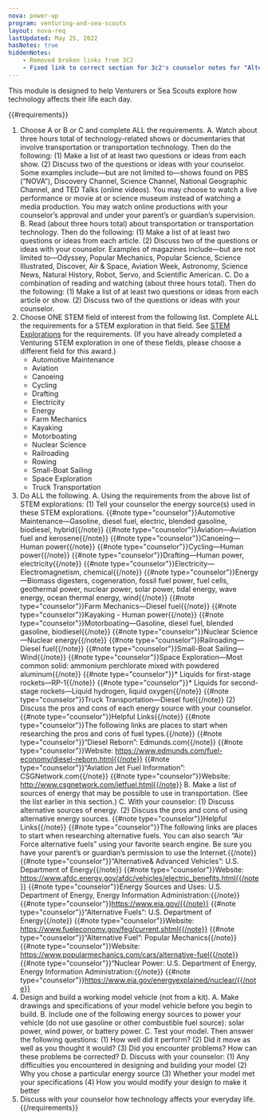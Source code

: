 ```yaml
---
nova: power-up
program: venturing-and-sea-scouts
layout: nova-req
lastUpdated: May 25, 2022
hasNotes: true
hiddenNotes:
    - Removed broken links from 3C2
    - Fixed link to correct section for 3c2's counselor notes for "Alternative Fuel": Popular Mechanics
---
```


This module is designed to help Venturers or Sea Scouts explore how technology affects their life each day.

{{#requirements}}
1. Choose A or B or C and complete ALL the requirements.
    A. Watch about three hours total of technology-related shows or documentaries that involve transportation or transportation technology. Then do the following:
        (1) Make a list of at least two questions or ideas from each show.
        (2) Discuss two of the questions or ideas with your counselor.
        Some examples include—but are not limited to—shows found on PBS (“NOVA”), Discovery Channel, Science Channel, National Geographic Channel, and TED Talks (online videos). You may choose to watch a live performance or movie at or science museum instead of watching a media production. You may watch online productions with your counselor’s approval and under your parent’s or guardian’s supervision.
    B. Read (about three hours total) about transportation or transportation technology. Then do the following:
        (1) Make a list of at least two questions or ideas from each article.
        (2) Discuss two of the questions or ideas with your counselor.
        Examples of magazines include—but are not limited to—Odyssey, Popular Mechanics, Popular Science, Science Illustrated, Discover, Air & Space, Aviation Week, Astronomy, Science News, Natural History, Robot, Servo, and Scientific American.
    C. Do a combination of reading and watching (about three hours total). Then do the following:
        (1) Make a list of at least two questions or ideas from each article or show.
        (2) Discuss two of the questions or ideas with your counselor.
2. Choose ONE STEM field of interest from the following list. Complete ALL the requirements for a STEM exploration in that field. See [STEM Explorations](../../explorations/) for the requirements. (If you have already completed a Venturing STEM exploration in one of these fields, please choose a different field for this award.)
    * Automotive Maintenance
    * Aviation
    * Canoeing
    * Cycling
    * Drafting
    * Electricity
    * Energy
    * Farm Mechanics
    * Kayaking
    * Motorboating
    * Nuclear Science
    * Railroading
    * Rowing
    * Small-Boat Sailing
    * Space Exploration
    * Truck Transportation
3. Do ALL the following.
    A. Using the requirements from the above list of STEM explorations:
        (1) Tell your counselor the energy source(s) used in these STEM explorations.
            {{#note type="counselor"}}Automotive Maintenance—Gasoline, diesel fuel, electric, blended gasoline, biodiesel, hybrid{{/note}}
            {{#note type="counselor"}}Aviation—Aviation fuel and kerosene{{/note}}
            {{#note type="counselor"}}Canoeing—Human power{{/note}}
            {{#note type="counselor"}}Cycling—Human power{{/note}}
            {{#note type="counselor"}}Drafting—Human power, electricity{{/note}}
            {{#note type="counselor"}}Electricity—Electromagnetism, chemical{{/note}}
            {{#note type="counselor"}}Energy—Biomass digesters, cogeneration, fossil fuel power, fuel cells, geothermal power, nuclear power, solar power, tidal energy, wave energy, ocean thermal energy, wind{{/note}}
            {{#note type="counselor"}}Farm Mechanics—Diesel fuel{{/note}}
            {{#note type="counselor"}}Kayaking - Human power{{/note}}
            {{#note type="counselor"}}Motorboating—Gasoline, diesel fuel, blended gasoline, biodiesel{{/note}}
            {{#note type="counselor"}}Nuclear Science—Nuclear energy{{/note}}
            {{#note type="counselor"}}Railroading—Diesel fuel{{/note}}
            {{#note type="counselor"}}Small-Boat Sailing—Wind{{/note}}
            {{#note type="counselor"}}Space Exploration—Most common solid: ammonium perchlorate mixed with powdered aluminum{{/note}}
                {{#note type="counselor"}}* Liquids for first-stage rockets—RP-1{{/note}}
                {{#note type="counselor"}}* Liquids for second-stage rockets—Liquid hydrogen, liquid oxygen{{/note}}
            {{#note type="counselor"}}Truck Transportation—Diesel fuel{{/note}}
        (2) Discuss the pros and cons of each energy source with your counselor.
            {{#note type="counselor"}}Helpful Links{{/note}}
            {{#note type="counselor"}}The following links are places to start when researching the pros and cons of fuel types.{{/note}}
            {{#note type="counselor"}}“Diesel Reborn”: Edmunds.com{{/note}}
            {{#note type="counselor"}}Website: https://www.edmunds.com/fuel-economy/diesel-reborn.html{{/note}}
            {{#note type="counselor"}}“Aviation Jet Fuel Information”: CSGNetwork.com{{/note}}
            {{#note type="counselor"}}Website: http://www.csgnetwork.com/jetfuel.html{{/note}}
    B. Make a list of sources of energy that may be possible to use in transportation. (See the list earlier in this section.)
    C. With your counselor:
        (1) Discuss alternative sources of energy.
        (2) Discuss the pros and cons of using alternative energy sources.
            {{#note type="counselor"}}Helpful Links{{/note}}
            {{#note type="counselor"}}The following links are places to start when researching alternative fuels. You can also search “Air Force alternative fuels” using your favorite search engine. Be sure you have your parent’s or guardian’s permission to use the Internet.{{/note}}
            {{#note type="counselor"}}“Alternative& Advanced Vehicles”: U.S. Department of Energy{{/note}}
            {{#note type="counselor"}}Website: https://www.afdc.energy.gov/afdc/vehicles/electric_benefits.html{{/note}}
            {{#note type="counselor"}}Energy Sources and Uses: U.S. Department of Energy, Energy Information Administration:{{/note}}
            {{#note type="counselor"}}https://www.eia.gov/{{/note}}
            {{#note type="counselor"}}“Alternative Fuels”: U.S. Department of Energy{{/note}}
            {{#note type="counselor"}}Website: https://www.fueleconomy.gov/feg/current.shtml{{/note}}
            {{#note type="counselor"}}“Alternative Fuel”: Popular Mechanics{{/note}}
            {{#note type="counselor"}}Website: https://www.popularmechanics.com/cars/alternative-fuel{{/note}}
            {{#note type="counselor"}}“Nuclear Power: U.S. Department of Energy, Energy Information Administration:{{/note}}
            {{#note type="counselor"}}https://www.eia.gov/energyexplained/nuclear/{{/note}}
4. Design and build a working model vehicle (not from a kit).
    A. Make drawings and specifications of your model vehicle before you begin to build.
    B. Include one of the following energy sources to power your vehicle (do not use gasoline or other combustible fuel source): solar power, wind power, or battery power.
    C. Test your model. Then answer the following questions:
        (1) How well did it perform?
        (2) Did it move as well as you thought it would?
        (3) Did you encounter problems? How can these problems be corrected?
    D. Discuss with your counselor:
        (1) Any difficulties you encountered in designing and building your model
        (2) Why you chose a particular energy source
        (3) Whether your model met your specifications
        (4) How you would modify your design to make it better
5. Discuss with your counselor how technology affects your everyday life.
{{/requirements}}

